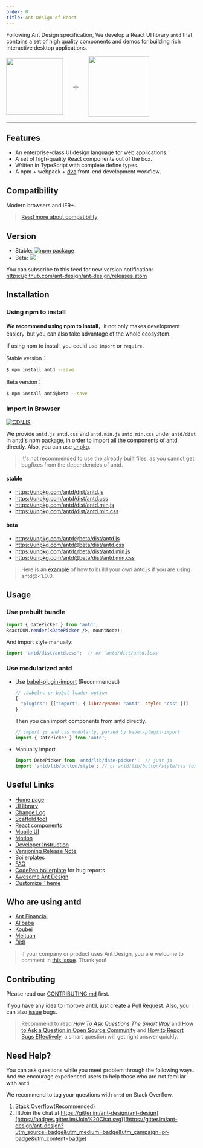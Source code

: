 ```yaml
---
order: 0
title: Ant Design of React
---
```


Following Ant Design specification, We develop a React UI library `antd` that contains a set of high quality components and demos for building rich interactive desktop applications.

<div class="pic-plus">
  <img width="150" src="https://t.alipayobjects.com/images/rmsweb/T11aVgXc4eXXXXXXXX.svg">
  <span>+</span>
  <img width="160" src="https://t.alipayobjects.com/images/rmsweb/T16xRhXkxbXXXXXXXX.svg">
</div>

<style>
.pic-plus > * {
  display: inline-block!important;
  vertical-align: middle;
}
.pic-plus span {
  font-size: 30px;
  color: #aaa;
  margin: 0 20px;
}
</style>

---

## Features

- An enterprise-class UI design language for web applications.
- A set of high-quality React components out of the box.
- Written in TypeScript with complete define types.
- A npm + webpack + [dva](https://github.com/dvajs/dva) front-end development workflow.

## Compatibility

Modern browsers and IE9+.

> [Read more about compatibility](/docs/react/getting-started#Compatibility)

## Version

- Stable: [![npm package](https://img.shields.io/npm/v/antd.svg?style=flat-square)](https://www.npmjs.org/package/antd)
- Beta: [![](https://cnpmjs.org/badge/v/antd.svg?&tag=beta&subject=npm)](https://www.npmjs.org/package/antd)

You can subscribe to this feed for new version notification: https://github.com/ant-design/ant-design/releases.atom

## Installation

### Using npm to install

**We recommend using npm to install**，it not only makes development easier，but you can also take advantage of the whole ecosystem.

If using npm to install, you could use `import` or `require`.

Stable version：

```bash
$ npm install antd --save
```

Beta version：

```bash
$ npm install antd@beta --save
```

### Import in Browser

[![CDNJS](https://img.shields.io/cdnjs/v/antd.svg?style=flat-square)](https://cdnjs.com/libraries/antd)

We provide `antd.js` `antd.css` and `antd.min.js` `antd.min.css` under `antd/dist` in antd's npm package, in order to import all the components of antd directly. Also, you can use [unpkg](https://unpkg.com/).

> It's not recommended to use the already built files, as you cannot get bugfixes from the dependencies of antd.

#### stable

- https://unpkg.com/antd/dist/antd.js
- https://unpkg.com/antd/dist/antd.css
- https://unpkg.com/antd/dist/antd.min.js
- https://unpkg.com/antd/dist/antd.min.css

#### beta

- https://unpkg.com/antd@beta/dist/antd.js
- https://unpkg.com/antd@beta/dist/antd.css
- https://unpkg.com/antd@beta/dist/antd.min.js
- https://unpkg.com/antd@beta/dist/antd.min.css

> Here is an [example](https://github.com/ant-design/antd-init/tree/master/examples/build-antd-standalone) of how to build your own antd.js if you are using antd@<1.0.0.

## Usage

### Use prebuilt bundle

```jsx
import { DatePicker } from 'antd';
ReactDOM.render(<DatePicker />, mountNode);
```

And import style manually:

```jsx
import 'antd/dist/antd.css';  // or 'antd/dist/antd.less'
```

### Use modularized antd

- Use [babel-plugin-import](https://github.com/ant-design/babel-plugin-import) (Recommended)

   ```js
   // .babelrc or babel-loader option
   {
     "plugins": [["import", { libraryName: "antd", style: "css" }]]
   }
   ```

   Then you can import components from antd directly.

   ```jsx
   // import js and css modularly, parsed by babel-plugin-import
   import { DatePicker } from 'antd';
   ```

- Manually import

   ```jsx
   import DatePicker from 'antd/lib/date-picker';  // just js
   import 'antd/lib/button/style'; // or antd/lib/button/style/css for css format file
   ```

## Useful Links

- [Home page](http://ant.design/)
- [UI library](/docs/react/introduce)
- [Change Log](/changelog)
- [Scaffold tool](https://github.com/dvajs/dva-cli/)
- [React components](http://react-component.github.io/)
- [Mobile UI](http://mobile.ant.design)
- [Motion](https://motion.ant.design)
- [Developer Instruction](https://github.com/ant-design/ant-design/wiki/Development)
- [Versioning Release Note](https://github.com/ant-design/ant-design/wiki/%E8%BD%AE%E5%80%BC%E8%A7%84%E5%88%99%E5%92%8C%E7%89%88%E6%9C%AC%E5%8F%91%E5%B8%83%E6%B5%81%E7%A8%8B)
- [Boilerplates](https://github.com/ant-design/ant-design/issues/129)
- [FAQ](https://github.com/ant-design/ant-design/wiki/FAQ)
- [CodePen boilerplate](http://codepen.io/benjycui/pen/KgPZrE?editors=001) for bug reports
- [Awesome Ant Design](https://github.com/websemantics/awesome-ant-design)
- [Customize Theme](/docs/react/customize-theme)

## Who are using antd

- [Ant Financial](http://www.antgroup.com/index.htm?locale=en_US)
- [Alibaba](http://www.alibaba.com/)
- [Koubei](http://www.koubei.com/)
- [Meituan](http://www.meituan.com)
- [Didi](http://www.xiaojukeji.com/)

> If your company or product uses Ant Design, you are welcome to comment in [this issue](https://github.com/ant-design/ant-design/issues/477). Thank you!

## Contributing

Please read our [CONTRIBUTING.md](https://github.com/ant-design/ant-design/blob/master/.github/CONTRIBUTING.md) first.

If you have any idea to improve antd, just create a [Pull Request](https://github.com/ant-design/ant-design/pulls). Also, you can also [issue](https://github.com/ant-design/ant-design/issues/new) bugs.

> Recommend to read [*How To Ask Questions The Smart Way*](http://www.catb.org/~esr/faqs/smart-questions.html) and [How to Ask a Question in Open Source Community](https://github.com/seajs/seajs/issues/545) and [How to Report Bugs Effectively](http://www.chiark.greenend.org.uk/~sgtatham/bugs.html), a smart question will get right answer quickly.

## Need Help?

You can ask questions while you meet problem through the following ways.
And we encourage experienced users to help those who are not familiar with `antd`.

We recommend to tag your questions with `antd` on Stack Overflow.

1. [Stack Overflow](http://stackoverflow.com/questions/tagged/antd)(Recommended)
2. [![Join the chat at https://gitter.im/ant-design/ant-design](https://badges.gitter.im/Join%20Chat.svg)](https://gitter.im/ant-design/ant-design?utm_source=badge&utm_medium=badge&utm_campaign=pr-badge&utm_content=badge)
